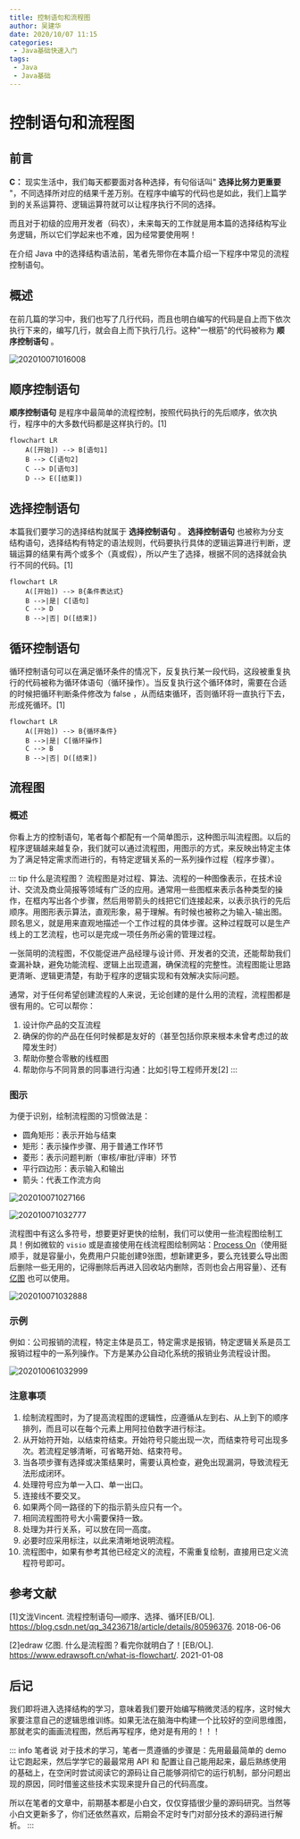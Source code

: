 ```yaml
---
title: 控制语句和流程图
author: 吴建华
date: 2020/10/07 11:15
categories:
 - Java基础快速入门
tags:
 - Java
 - Java基础
---
```


# 控制语句和流程图

## 前言

**C：** 现实生活中，我们每天都要面对各种选择，有句俗话叫" **选择比努力更重要** "，不同选择所对应的结果千差万别。在程序中编写的代码也是如此，我们上篇学到的关系运算符、逻辑运算符就可以让程序执行不同的选择。

而且对于初级的应用开发者（码农），未来每天的工作就是用本篇的选择结构写业务逻辑，所以它们学起来也不难，因为经常要使用啊！

在介绍 Java 中的选择结构语法前，笔者先带你在本篇介绍一下程序中常见的流程控制语句。

<!-- more -->

## 概述

在前几篇的学习中，我们也写了几行代码，而且也明白编写的代码是自上而下依次执行下来的，编写几行，就会自上而下执行几行。这种"一根筋"的代码被称为 **顺序控制语句**  。

![202010071016008](../../../public/img/2020/10/07/202010071016008.png)

## 顺序控制语句

**顺序控制语句** 是程序中最简单的流程控制，按照代码执行的先后顺序，依次执行，程序中的大多数代码都是这样执行的。[1]

<!-- flowchart 格式
```flow
st=>start: 开始
process1=>operation: 语句1
process2=>operation: 语句2
process3=>operation: 语句3
e=>end: 结束

st->process1->process2->process3->e
```
-->

<!-- flowchart 格式 图
![202010071016056](../../../public/img/2020/10/07/202010071016056.png)
-->

```mermaid
flowchart LR
    A([开始]) --> B[语句1]
    B --> C[语句2]
    C --> D[语句3]
    D --> E([结束])
```

## 选择控制语句

本篇我们要学习的选择结构就属于 **选择控制语句** 。 **选择控制语句** 也被称为分支结构语句，选择结构有特定的语法规则，代码要执行具体的逻辑运算进行判断，逻辑运算的结果有两个或多个（真或假），所以产生了选择，根据不同的选择就会执行不同的代码。[1]

<!-- flowchart 格式
```
st=>start: 开始
cond=>condition: 条件表达式
process=>operation: 语句
e=>end: 结束

st->cond
cond(yes)->process->e
cond(no)->e
```
-->

<!-- flowchart 格式 图
![202010071026397](../../../public/img/2020/10/07/202010071026397.png)
-->

```mermaid
flowchart LR
    A([开始]) --> B{条件表达式}
    B -->|是| C[语句]
    C --> D
    B -->|否| D([结束])
```

## 循环控制语句

循环控制语句可以在满足循环条件的情况下，反复执行某一段代码，这段被重复执行的代码被称为循环体语句（循环操作）。当反复执行这个循环体时，需要在合适的时候把循环判断条件修改为 false ，从而结束循环，否则循环将一直执行下去，形成死循环。[1]

<!-- flowchart 格式
```
st=>start: 开始
cond=>condition: 循环条件
process=>operation: 循环操作
e=>end: 结束

st->cond
cond(yes)->process(left)->cond
cond(no)->e
```
-->

<!-- flowchart 格式 图
![202010071026666](../../../public/img/2020/10/07/202010071026666.png)
-->

```mermaid
flowchart LR
    A([开始]) --> B{循环条件}
    B -->|是| C[循环操作]
    C --> B
    B -->|否| D([结束])
```

## 流程图

### 概述

你看上方的控制语句，笔者每个都配有一个简单图示，这种图示叫流程图。以后的程序逻辑越来越复杂，我们就可以通过流程图，用图示的方式，来反映出特定主体为了满足特定需求而进行的，有特定逻辑关系的一系列操作过程（程序步骤）。

::: tip 什么是流程图？
流程图是对过程、算法、流程的一种图像表示，在技术设计、交流及商业简报等领域有广泛的应用。通常用一些图框来表示各种类型的操作，在框内写出各个步骤，然后用带箭头的线把它们连接起来，以表示执行的先后顺序。用图形表示算法，直观形象，易于理解。有时候也被称之为输入-输出图。顾名思义，就是用来直观地描述一个工作过程的具体步骤。这种过程既可以是生产线上的工艺流程，也可以是完成一项任务所必需的管理过程。  

一张简明的流程图，不仅能促进产品经理与设计师、开发者的交流，还能帮助我们查漏补缺，避免功能流程、逻辑上出现遗漏，确保流程的完整性。流程图能让思路更清晰、逻辑更清楚，有助于程序的逻辑实现和有效解决实际问题。  

通常，对于任何希望创建流程的人来说，无论创建的是什么用的流程，流程图都是很有用的。它可以帮你：  

1. 设计你产品的交互流程
2. 确保的你的产品在任何时候都是友好的（甚至包括你原来根本未曾考虑过的故障发生时）
3. 帮助你整合零散的线框图
4. 帮助你与不同背景的同事进行沟通：比如引导工程师开发[2]
:::


### 图示

为便于识别，绘制流程图的习惯做法是：

- 圆角矩形：表示开始与结束
- 矩形：表示操作步骤、用于普通工作环节
- 菱形：表示问题判断（审核/审批/评审）环节
- 平行四边形：表示输入和输出
- 箭头：代表工作流方向

![202010071027166](../../../public/img/2020/10/07/202010071027166.png)

![202010071032777](../../../public/img/2020/10/07/202010071032777.png)

流程图中有这么多符号，想要更好更快的绘制，我们可以使用一些流程图绘制工具！例如微软的 `visio` 或是直接使用在线流程图绘制网站：[Process On](https://www.processon.com/)（使用挺顺手，就是容量小，免费用户只能创建9张图，想新建更多，要么充钱要么导出图后删除一些无用的，记得删除后再进入回收站内删除，否则也会占用容量）、还有 [亿图](https://www.edrawsoft.cn/) 也可以使用。

![202010071032888](../../../public/img/2020/10/07/202010071032888.png)

### 示例

例如：公司报销的流程，特定主体是员工，特定需求是报销，特定逻辑关系是员工报销过程中的一系列操作。下方是某办公自动化系统的报销业务流程设计图。

![202010061032999](../../../public/img/2020/10/07/202010061032999.png)

### 注意事项

1. 绘制流程图时，为了提高流程图的逻辑性，应遵循从左到右、从上到下的顺序排列，而且可以在每个元素上用阿拉伯数字进行标注。
2. 从开始符开始，以结束符结束。开始符号只能出现一次，而结束符号可出现多次。若流程足够清晰，可省略开始、结束符号。
3. 当各项步骤有选择或决策结果时，需要认真检查，避免出现漏洞，导致流程无法形成闭环。
4. 处理符号应为单一入口、单一出口。
5. 连接线不要交叉。
6. 如果两个同一路径的下的指示箭头应只有一个。
7. 相同流程图符号大小需要保持一致。
8. 处理为并行关系，可以放在同一高度。
9. 必要时应采用标注，以此来清晰地说明流程。
10. 流程图中，如果有参考其他已经定义的流程，不需重复绘制，直接用已定义流程符号即可。

## 参考文献

[1]文泷Vincent. 流程控制语句—顺序、选择、循环[EB/OL]. https://blog.csdn.net/qq_34236718/article/details/80596376. 2018-06-06

[2]edraw 亿图. 什么是流程图？看完你就明白了！[EB/OL]. https://www.edrawsoft.cn/what-is-flowchart/. 2021-01-08

## 后记

我们即将进入选择结构的学习，意味着我们要开始编写稍微灵活的程序，这时候大家要注意自己的逻辑思维训练。如果无法在脑海中构建一个比较好的空间思维图，那就老实的画画流程图，然后再写程序，绝对是有用的！！！

::: info 笔者说
对于技术的学习，笔者一贯遵循的步骤是：先用最最简单的 demo 让它跑起来，然后学学它的最最常用 API 和 配置让自己能用起来，最后熟练使用的基础上，在空闲时尝试阅读它的源码让自己能够洞彻它的运行机制，部分问题出现的原因，同时借鉴这些技术实现来提升自己的代码高度。

所以在笔者的文章中，前期基本都是小白文，仅仅穿插很少量的源码研究。当然等小白文更新多了，你们还依然喜欢，后期会不定时专门对部分技术的源码进行解析。
:::

